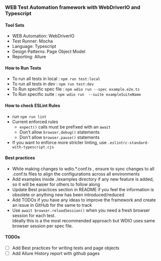 ### WEB Test Automation framework with WebDriverIO and Typescript
#### Tool Sets
- WEB Automation: WebDriverIO
- Test Runner: Mocha
- Language: Typescript
- Design Patterns: Page Object Model
- Reporting: Allure
  
#### How to Run Tests
- To run all tests in local : ```npm run test:local```
- To run all tests in dev : ```npm run test:dev```
- To Run specific spec file : ```npm wdio run --spec example.e2e.ts```
- To Run specific suite : ```npm wdio run  --suite exampleSuiteName```

#### How to check ESLint Rules
- run ```npm run lint```
- Current enforced rules
  - ```expect()``` calls must be prefixed with an ```await```
  - Don't allow ```browser.debug()``` statements
  - Don't allow ```browser.pause()``` statements
- If you want to enforce more stricter linting, use ```.eslintrc-standard-with-typescript.cjs```

#### Best practices
- While making changes to wdio.*.conf.ts , ensure to sync changes to all .conf.ts files to align the configurations across all environments
- Add examples inside ./examples directory if any new feature is added, so it will be easier for others to follow along
- Update Best practices section in README if you feel the information is obsolete or anything new has been introduced/reduced
- Add TODOs if you have any ideas to improve the framework and create an issue in GitHub for the same to track
- Use ```await browser.reloadSession()``` when you need a fresh browser session for each test. <br> Ideally this is a the most recommended approach but WDIO uses same browser session per spec file.

#### TODOs
- [ ] Add Best practices for writing tests and page objects
- [ ] Add Allure History report with github pages
